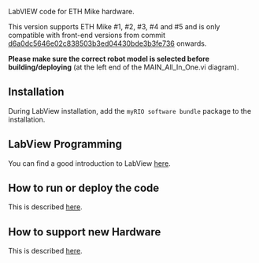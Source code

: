 LabVIEW code for ETH Mike hardware.

This version supports ETH Mike #1, #2, #3, #4 and #5 and is only compatible with front-end versions from commit [d6a0dc5646e02c838503b3ed04430bde3b3fe736](https://gitlab.ethz.ch/RELab/eth-mike/eth-mike-front-end/-/commit/d6a0dc5646e02c838503b3ed04430bde3b3fe736) onwards.

**Please make sure the correct robot model is selected before building/deploying** (at the left end of the MAIN_All_In_One.vi diagram).

## Installation
During LabView installation, add the `myRIO software bundle` package to the installation.

## LabView Programming
You can find a good introduction to LabView [here](https://youtu.be/ZHNlKyYzrPE).

## How to run or deploy the code
This is described [here](Docs/HowToRunTheLabviewProgram.md).

## How to support new Hardware 
This is described [here](Docs/HowToSupportNewMikeHardwareInLabviewCode.md).